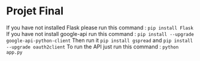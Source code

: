 # Projet Final

If you have not installed Flask please run this command : ``pip install Flask``
If you have not install google-api run this command : ``pip install --upgrade google-api-python-client``
Then run it ``pip install gspread`` and 
``pip install --upgrade oauth2client``
To run the API just run this command : ``python app.py``
